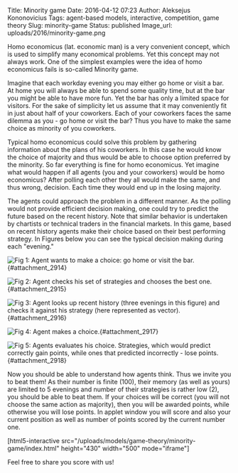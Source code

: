 Title: Minority game
Date: 2016-04-12 07:23
Author: Aleksejus Kononovicius
Tags: agent-based models, interactive, competition, game theory
Slug: minority-game
Status: published
Image_url: uploads/2016/minority-game.png

Homo
economicus (lat. economic man) is a very convenient concept, which is
used to simplify many economical problems. Yet this concept may not
always work. One of the simplest examples were the idea of homo
economicus fails is so-called Minority game.

Imagine that each workday evening you may either go home or visit a bar.
At home you will always be able to spend some quality time, but at the
bar you might be able to have more fun. Yet the bar has only a limited
space for visitors. For the sake of simplicity let us assume that it may
conveniently fit in just about half of your coworkers. Each of your
coworkers faces the same dilemma as you - go home or visit the bar? Thus
you have to make the same choice as minority of you
coworkers.
<!--more-->

Typical homo economicus could solve this problem by gathering
information about the plans of his coworkers. In this case he would know
the choice of majority and thus would be able to choose option preferred
by the minority. So far everything is fine for homo economicus. Yet
imagine what would happen if all agents (you and your coworkers) would
be homo economicus? After polling each other they all would make the
same, and thus wrong, decision. Each time they would end up in the
losing majority.

The agents could approach the problem in a different manner. As the
polling would not provide efficient decision making, one could try to
predict the future based on the recent history. Note that similar
behavior is undertaken by chartists or technical traders in the
financial markets. In this game, based on recent history agents make
their choice based on their best performing strategy. In Figures below
you can see the typical decision making during each "evening."

![Fig 1: Agent wants to make a choice: go home or visit the
bar.]({static}/uploads/2016/minority-game-1.png "Agent wants to make a
choice: go home or visit the bar."){#attachment_2914} 

![Fig 2: Agent checks his set of strategies and chooses the best
one.]({static}/uploads/2016/minority-game-2.png "Agent checks his set of
strategies and chooses the best one."){#attachment_2915} 

![Fig 3: Agent looks up recent history (three evenings in this figure) and
checks it against his strategy (here represented as
vector).]({static}/uploads/2016/minority-game.png "Agent looks up recent
history (three evenings in this figure) and checks it against his strategy
(here represented as vector)."){#attachment_2916} 

![Fig 4: Agent makes a choice.]({static}/uploads/2016/minority-game-4.png
"Agent makes a choice."){#attachment_2917} 

![Fig 5: Agents evaluates his choice. Strategies, which would predict
correctly gain points, while ones that predicted incorrectly - lose
points.]({static}/uploads/2016/minority-game-5.png "Agents evaluates his
choice. Strategies, which would predict correctly gain points, while ones
that predicted incorrectly - lose points."){#attachment_2918} 

Now you should be able to understand how agents think. Thus we invite
you to beat them! As their number is finite (100), their memory (as well
as yours) are limited to 5 evenings and number of their strategies is
rather low (2), you should be able to beat them. If your choices will be
correct (you will not choose the same action as majority), then you will
be awarded points, while otherwise you will lose points. In applet
window you will score and also your current position as well as number
of points scored by the current number one.

[html5-interactive
src="/uploads/models/game-theory/minority-game/index.html"
height="430" width="500" mode="iframe"]

Feel free to share you score with us!

